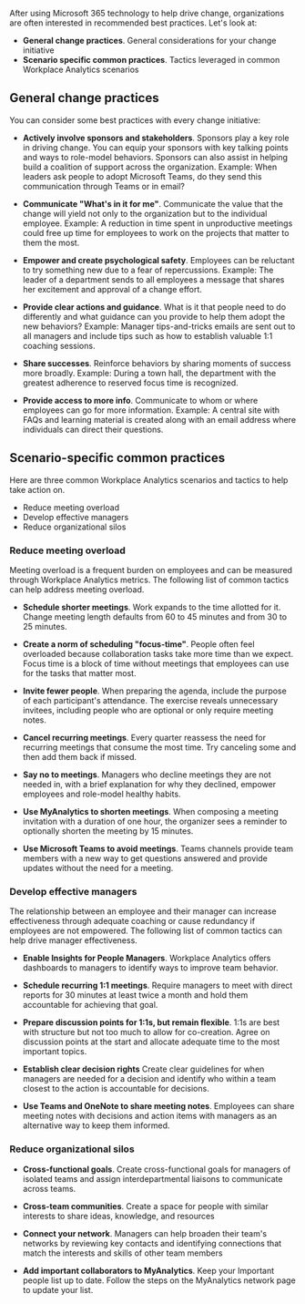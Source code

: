After using Microsoft 365 technology to help drive change, organizations are often interested in recommended best practices. Let's look at:

- **General change practices**. General considerations for your change initiative
- **Scenario specific common practices**. Tactics leveraged in common Workplace Analytics scenarios

## General change practices

You can consider some best practices with every change initiative:

- **Actively involve sponsors and stakeholders**. Sponsors play a key role in driving change. You can equip your sponsors with key talking points and ways to role-model behaviors. Sponsors can also assist in helping build a coalition of support across the organization.
   Example: When leaders ask people to adopt Microsoft Teams, do they send this communication through Teams or in email?

- **Communicate "What's in it for me"**. Communicate the value that the change will yield not only to the organization but to the individual employee.
   Example: A reduction in time spent in unproductive meetings could free up time for employees to work on the projects that matter to them the most.

- **Empower and create psychological safety**. Employees can be reluctant to try something new due to a fear of repercussions.
   Example: The leader of a department sends to all employees a message that shares her excitement and approval of a change effort.

- **Provide clear actions and guidance**. What is it that people need to do differently and what guidance can you provide to help them adopt the new behaviors?
   Example: Manager tips-and-tricks emails are sent out to all managers and include tips such as how to establish valuable 1:1 coaching sessions.

- **Share successes**. Reinforce behaviors by sharing moments of success more broadly.
   Example: During a town hall, the department with the greatest adherence to reserved focus time is recognized.

- **Provide access to more info**. Communicate to whom or where employees can go for more information.
   Example: A central site with FAQs and learning material is created along with an email address where individuals can direct their questions.

## Scenario-specific common practices

Here are three common Workplace Analytics scenarios and tactics to help take action on.

- Reduce meeting overload
- Develop effective managers
- Reduce organizational silos

### Reduce meeting overload

Meeting overload is a frequent burden on employees and can be measured through Workplace Analytics metrics. The following list of common tactics can help address meeting overload.

- **Schedule shorter meetings**. Work expands to the time allotted for it. Change meeting length defaults from 60 to 45 minutes and from 30 to 25 minutes.

- **Create a norm of scheduling "focus-time"**. People often feel overloaded because collaboration tasks take more time than we expect. Focus time is a block of time without meetings that employees can use for the tasks that matter most.

- **Invite fewer people**. When preparing the agenda, include the purpose of each participant's attendance. The exercise reveals unnecessary invitees, including people who are optional or only require meeting notes.

- **Cancel recurring meetings**. Every quarter reassess the need for recurring meetings that consume the most time. Try canceling some and then add them back if missed.

- **Say no to meetings**. Managers who decline meetings they are not needed in, with a brief explanation for why they declined, empower employees and role-model healthy habits.

- **Use MyAnalytics to shorten meetings**. When composing a meeting invitation with a duration of one hour, the organizer sees a reminder to optionally shorten the meeting by 15 minutes.

- **Use Microsoft Teams to avoid meetings**. Teams channels provide team members with a new way to get questions answered and provide updates without the need for a meeting.

### Develop effective managers

The relationship between an employee and their manager can increase effectiveness through adequate coaching or cause redundancy if employees are not empowered. The following list of common tactics can help drive manager effectiveness.

- **Enable Insights for People Managers**. Workplace Analytics offers dashboards to managers to identify ways to improve team behavior.

- **Schedule recurring 1:1 meetings**. Require managers to meet with direct reports for 30 minutes at least twice a month and hold them accountable for achieving that goal.

- **Prepare discussion points for 1:1s, but remain flexible**. 1:1s are best with structure but not too much to allow for co-creation. Agree on discussion points at the start and allocate adequate time to the most important topics.

- **Establish clear decision rights** Create clear guidelines for when managers are needed for a decision and identify who within a team closest to the action is accountable for decisions.

- **Use Teams and OneNote to share meeting notes**. Employees can share meeting notes with decisions and action items with managers as an alternative way to keep them informed.

### Reduce organizational silos

- **Cross-functional goals**. Create cross-functional goals for managers of isolated teams and assign interdepartmental liaisons to communicate across teams.

- **Cross-team communities**. Create a space for people with similar interests to share ideas, knowledge, and resources

- **Connect your network**. Managers can help broaden their team's networks by reviewing key contacts and identifying connections that match the interests and skills of other team members

- **Add important collaborators to MyAnalytics**. Keep your Important people list up to date. Follow the steps on the MyAnalytics network page to update your list.
